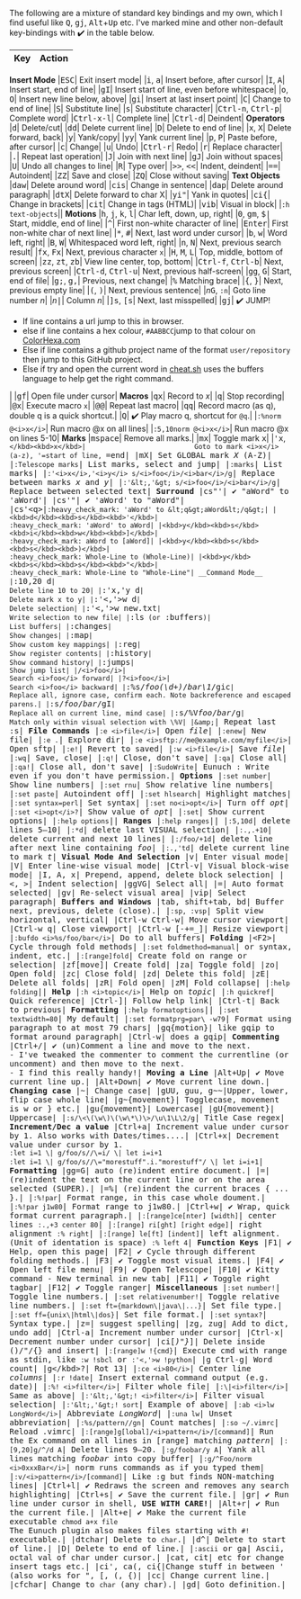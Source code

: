 The following are a mixture of standard key bindings and my own, which I find
useful like <kbd>Q</kbd>, <kbd>g</kbd><kbd>j</kbd>, <kbd>Alt</kbd>+<kbd>Up</kbd> etc. I've marked mine and other non-default
key-bindings with :heavy_check_mark: in the table below.

| Key     | Action  |
| ------: | :-------|
__Insert Mode__
|<kbd>ESC</kbd>|                                                               Exit insert mode|
|<kbd>i</kbd>, <kbd>a</kbd>|                                                   Insert before, after cursor|
|<kbd>I</kbd>, <kbd>A</kbd>|                                                   Insert start, end of line|
|<kbd>g</kbd><kbd>I</kbd>|                                                     Insert start of line, even before whitespace|
|<kbd>o</kbd>, <kbd>O</kbd>|                                                   Insert new line below, above|
|<kbd>g</kbd><kbd>i</kbd>|                                                     Insert at last insert point|
|<kbd>C</kbd>|                                                                 Change to end of line|
|<kbd>S</kbd>|                                                                 Substitute line|
|<kbd>s</kbd>|                                                                 Substitute character|
|<kbd>Ctrl-n</kbd>, <kbd>Ctrl-p</kbd>|                                         Complete word|
|<kbd>Ctrl-x-l</kbd>|                                                          Complete line|
|<kbd>Ctrl-d</kbd>|                                                            Deindent|
__Operators__
|<kbd>d</kbd>|                                                                 Delete/cut|
|<kbd>d</kbd><kbd>d</kbd>|                                                     Delete current line|
|<kbd>D</kbd>|                                                                 Delete to end of line|
|<kbd>x</kbd>, <kbd>X</kbd>|                                                   Delete forward, back|
|<kbd>y</kbd>|                                                                 Yank/copy|
|<kbd>y</kbd><kbd>y</kbd>|                                                     Yank current line|
|<kbd>p</kbd>, <kbd>P</kbd>|                                                   Paste before, after cursor|
|<kbd>c</kbd>|                                                                 Change|
|<kbd>u</kbd>|                                                                 Undo|
|<kbd>Ctrl-r</kbd>|                                                            Redo|
|<kbd>r</kbd>|                                                                 Replace character|
|<kbd>.</kbd>|                                                                 Repeat last operation|
|<kbd>J</kbd>|                                                                 Join with next line|
|<kbd>g</kbd><kbd>J</kbd>|                                                     Join without spaces|
|<kbd>U</kbd>|                                                                 Undo all changes to line|
|<kbd>R</kbd>|                                                                 Type over|
|<kbd>&gt;</kbd><kbd>&gt;</kbd>, <kbd>&lt;</kbd><kbd>&lt;</kbd>|               Indent, deindent|
|<kbd>==</kbd>|                                                                Autoindent|
|<kbd>Z</kbd><kbd>Z</kbd>|                                                     Save and close|
|<kbd>Z</kbd><kbd>Q</kbd>|                                                     Close without saving|
__Text Objects__
|<kbd>d</kbd><kbd>a</kbd><kbd>w</kbd>|                                         Delete around word|
|<kbd>c</kbd><kbd>i</kbd><kbd>s</kbd>|                                         Change in sentence|
|<kbd>d</kbd><kbd>a</kbd><kbd>p</kbd>|                                         Delete around paragraph|
|<kbd>d</kbd><kbd>t</kbd><kbd>X</kbd>|                                         Delete forward to char X|
|<kbd>y</kbd><kbd>i</kbd><kbd>"</kbd>|                                         Yank in quotes|
|<kbd>c</kbd><kbd>i</kbd><kbd>{</kbd>|                                         Change in brackets|
|<kbd>c</kbd><kbd></kbd><kbd>i</kbd><kbd>t</kbd>|                              Change in tags (HTML)|
|<kbd>v</kbd><kbd>i</kbd><kbd>b</kbd>|                                         Visual in block|
|`:h text-objects`||
__Motions__
|<kbd>h</kbd>, <kbd>j</kbd>, <kbd>k</kbd>, <kbd>l</kbd>|                       Char left, down, up, right|
|<kbd>0</kbd>, <kbd>g</kbd><kbd>m</kbd>, <kbd>$|</kbd>                         Start, middle, end of line|
|<kbd>^</kbd>|                                                                 First non-white character of line|
|<kbd>Enter</kbd>|                                                             First non-white char of next line|
|<kbd>*</kbd>, <kbd>#</kbd>|                                                   Next, last word under cursor|
|<kbd>b</kbd>, <kbd>w</kbd>|                                                   Word left, right|
|<kbd>B</kbd>, <kbd>W</kbd>|                                                   Whitespaced word left, right|
|<kbd>n</kbd>, <kbd>N</kbd>|                                                   Next, previous search result|
|<kbd>f</kbd><kbd>x</kbd>, <kbd>F</kbd><kbd>x</kbd>|                           Next, previous character `x`|
|<kbd>H</kbd>, <kbd>M</kbd>, <kbd>L</kbd>|                                     Top, middle, bottom of screen|
|<kbd>z</kbd><kbd>z</kbd>, <kbd>z</kbd><kbd>t</kbd>, <kbd>z</kbd><kbd>b</kbd>| View line center, top, bottom|
|<kbd>Ctrl-f</kbd>, <kbd>Ctrl-b</kbd>|                                         Next, previous screen|
|<kbd>Ctrl-d</kbd>, <kbd>Ctrl-u</kbd>|                                         Next, previous half-screen|
|<kbd>g</kbd><kbd>g</kbd>, <kbd>G</kbd>|                                       Start, end of file|
|<kbd>g</kbd><kbd>;</kbd>, <kbd>g</kbd><kbd>,</kbd>|                           Previous, next change|
|<kbd>%</kbd>                                                                  Matching brace|
|<kbd>{</kbd>, <kbd>}</kbd>|                                                   Next, previous empty line|
|<kbd>(</kbd>, <kbd>)</kbd>|                                                   Next, previous sentence|
|<i>n</i><kbd>G</kbd>, `:n`|                                                   Goto line number <i>n</i>|
|<i>n</i><kbd>\|</kbd>|                                                        Column <i>n</i>|
|<kbd>]</kbd><kbd>s</kbd>, <kbd>[</kbd><kbd>s</kbd>|                           Next, last misspelled|
|<kbd>g</kbd><kbd>j</kbd>|                                                     :heavy_check_mark: JUMP!  <ul> <li>If line contains a url jump to this in browser.  <li>else if line contains a hex colour, `#AABBCC`jump to that colour on [ColorHexa.com](https://www.colorhexa.com) <li>Else if line contains a github project name of the format `user/repository` then jump to this GitHub project.  <li>Else if try and open the current word in [cheat.sh](https://cheat.sh) uses the buffers language to help get the right command.  </ul>|
|<kbd>g</kbd><kbd>f</kbd>|                                                     Open file under cursor|
__Macros__
|<kbd>q</kbd><kbd>x</kbd>|                                                     Record to <i>x</i>|
|<kbd>q</kbd>|                                                                 Stop recording|
|<kbd>@</kbd><kbd>x</kbd>|                                                     Execute macro `x`|
|<kbd>@<kbd></kbd>@</kbd>|                                                     Repeat last macro|
|<kbd>q</kbd><kbd>q</kbd>|                                                     Record macro (as q), double q is a quick shortcut.|
|<kbd>Q</kbd>|                                                                 :heavy_check_mark: Play macro q, shortcut for `@q`.|
|`:%norm @<i>x</i>`|                                                           Run macro @x on all lines|
|`:5,10norm @<i>x</i>`|                                                        Run macro @x on lines 5-10|
__Marks__
|<kbd>m</kbd><kbd>space</kbd>|                                                 Remove all marks.|
|<kbd>m</kbd><kbd>x</kbd>|                                                     Toggle mark <kbd>x</kbd>|
|<kbd>'</kbd><kbd>x</kbd>, <kbd>`</kbd><kbd>x</kbd>|                           Goto to mark <i>x</i> (a-z), '=start of line, `=end|
|<kbd>m<kbd></kbd>X</kbd>|                                                     Set GLOBAL mark <i>X</i> (A-Z)|
|`:Telescope marks`|                                                           List marks, select and jump|
|`:marks`|                                                                     List marks|
|`:'<i>x</i>,'<i>y</i> s/<i>foo</i>/<i>bar</i>/g`|                             Replace between marks <i>x</i> and <i>y</i>|
|`:'&lt;,'&gt; s/<i>foo</i>/<i>bar</i>/g`|                                     Replace between selected text|
__Surround__
|<kbd>c</kbd><kbd>s</kbd><kbd>"</kbd><kbd>'</kbd>|                             :heavy_check_mark: "aWord" to 'aWord'|
|<kbd>c</kbd><kbd>s</kbd><kbd>'</kbd><kbd>"</kbd>|                             :heavy_check_mark: 'aWord' to "aWord"|
|<kbd>c</kbd><kbd>s</kbd><kbd>'</kbd><kbd>&lt;</kbd><kbd>q</kbd><kbd>&gt;</kbd>|`:heavy_check_mark: 'aWord' to &lt;q&gt;aWord&lt;/q&gt;|
|<kbd>d</kbd><kbd>s</kbd><kbd>'</kbd>|                                         :heavy_check_mark: 'aWord' to aWord|
|<kbd>y</kbd><kbd>s</kbd><kbd>i</kbd><kbd>w</kbd><kbd>]</kbd>|                 :heavy_check_mark: aWord to [aWord]|
|<kbd>y</kbd><kbd>s</kbd><kbd>s</kbd><kbd>)</kbd>|                             :heavy_check_mark: Whole-Line to (Whole-Line)|
|<kbd>y</kbd><kbd>s</kbd><kbd>s</kbd><kbd>"</kbd>|                             :heavy_check_mark: Whole-Line to "Whole-Line"|
__Command Mode__
|`:10,20 d`|                                                                   Delete line 10 to 20|
|`:'x,'y d`|                                                                   Delete mark x to y|
|`:'&lt;,'&gt;w d`|                                                            Delete selection|
|`:'&lt;,'&gt;w new.txt`|                                                      Write selection to new file|
|`:ls` (or` :buffers`)|                                                        List buffers|
|`:changes`|                                                                   Show changes|
|`:map`|                                                                       Show custom key mappings|
|`:reg`|                                                                       Show register contents|
|`:history`|                                                                   Show command history|
|`:jumps`|                                                                     Show jump list|
|/<i>foo</i>|                                                                  Search <i>foo</i> forward|
|?<i>foo</i>|                                                                  Search <i>foo</i> backward|
|`:%s/<i>foo\(\d\+\)</i>/<i>bar\1</i>/gic`|                                    Replace all, ignore case, confirm each. Note backreference and escaped parens.|
|`:s/<i>foo</i>/<i>bar</i>/gI`|                                                Replace all on current line, mind case|
|`:s/\%V<i>foo</i>/<i>bar</i>/g`|                                              Match only within visual selection with \%V|
|&amp;`|                                                                       Repeat last :s|
__File Commands__
|`:e <i>file</i>`|                                                             Open <i>file</i>|
|`:enew`|                                                                      New file|
|`:e .`|                                                                       Explore dir|
|`:e <i>sftp://me@example.com/myfile</i>`|                                     Open sftp|
|`:e!`|                                                                        Revert to saved|
|`:w <i>file</i>`|                                                             Save <i>file</i>|
|`:wq`|                                                                        Save, close|
|`:q!`|                                                                        Close, don't save|
|`:qa`|                                                                        Close all|
|`:qa!`|                                                                       Close all, don't save|
|`:SudoWrite`|                                                                 Eunuch : Write even if you don't have permission.|
__Options__
|`:set number`|                                                                Show line numbers|
|`:set rnu`|                                                                   Show relative line numbers|
|`:set paste`|                                                                 Autoindent off|
|`:set hlsearch`|                                                              Highlight matches|
|`:set syntax=perl`|                                                           Set syntax|
|`:set no<i>opt</i>`|                                                          Turn off <i>opt</i>|
|`:set <i>opt</i>?`|                                                           Show value of <i>opt</i>|
|`:set`|                                                                       Show current options|
|`:help options`||
__Ranges__
|`:help ranges`||
|`:5,10d`|                                                                     delete lines 5–10|
|`:*d`|                                                                        delete last VISUAL selection|
|`:.,.+10`|                                                                    delete current and next 10 lines|
|`:/foo/+1d`|                                                                  delete line after next line containing <i>foo</i>|
|`:.,'td`|                                                                     delete current line to mark <i>t</i>|
__Visual Mode And Selection__
|<kbd>v</kbd>|                                                                 Enter visual mode|
|<kbd>V</kbd>|                                                                 Enter line-wise visual mode|
|<kbd>Ctrl-v</kbd>|                                                            Visual block-wise mode|
|<kbd>I</kbd>, <kbd>A</kbd>, <kbd>x</kbd>|                                     Prepend, append, delete block selection|
|<kbd>&lt;</kbd>, <kbd>&gt;</kbd>|                                             Indent selection|
|<kbd>g</kbd><kbd>g</kbd><kbd>V</kbd><kbd>G</kbd>|                             Select all|
|<kbd>=</kbd>|                                                                 Auto format selected|
|<kbd>g</kbd><kbd>v</kbd>|                                                     Re-select visual area|
|<kbd>v</kbd><kbd>i</kbd><kbd>p</kbd>|                                         Select paragraph|
__Buffers and Windows__
|<kbd>tab</kbd>, <kbd>shift</kbd>+<kbd>tab</kbd>, <kbd>b</kbd><kbd>d</kbd>|    Buffer next, previous, delete (close).|
|`:sp, :vsp`|                                                                  Split view horizontal, vertical|
|<kbd>Ctrl-w</kbd> <kbd>Ctrl-w</kbd>|                                          Move cursor viewport|
|<kbd>Ctrl-w</kbd> <kbd>q</kbd>|                                               Close viewport|
|<kbd>Ctrl-w</kbd> <span class="font2">[</span>-+=_<span class="font2">]</span>|          Resize viewport|
|`:bufdo <i>%s/foo/bar</i>`|                                                   Do to all buffers|
__Folding__
|&lt;<kbd>F2</kbd>&gt;|                                                        Cycle through fold methods|
|`:set foldmethod=manual`|                                                     or syntax, indent, etc.|
|`:[range]fold`|                                                               Create fold on range or selection|
|<kbd>z</kbd><kbd>f</kbd>[move]|                                               Create fold|
|<kbd>z</kbd><kbd>a</kbd>|                                                     Toggle fold|
|<kbd>z</kbd><kbd>o</kbd>|                                                     Open fold|
|<kbd>z</kbd><kbd>c</kbd>|                                                     Close fold|
|<kbd>z</kbd><kbd>d</kbd>|                                                     Delete this fold|
|<kbd>z</kbd><kbd>E</kbd>|                                                     Delete all folds|
|<kbd>z</kbd><kbd>R</kbd>|                                                     Fold open|
|<kbd>z</kbd><kbd>M</kbd>|                                                     Fold collapse|
|`:help folding`||
__Help__
|`:h <i>topic</i>`|                                                            Help on <i>topic</i>|
|`:h quickref`|                                                                Quick reference|
|<kbd>Ctrl-</kbd>]|                                                            Follow help link|
|<kbd>Ctrl-t</kbd>|                                                            Back to previous|
__Formatting__
|`:help formatoptions`||
|`:set textwidth=80`|                                                          My default|
|`:set formatprg=par\ -w79`|                                                   Format using paragraph to at most 79 chars|
|<kbd>g</kbd><kbd>q</kbd>{motion}|                                             like gqip to format around paragraph|
|<kbd>Ctrl-w</kbd>|                                                            does a gqip|
__Commenting__
|<kbd>Ctrl</kbd>+<kbd>/</kbd>|                                                 :heavy_check_mark: (un)Comment a line and move to the next.<br/> - I've tweaked the commenter to comment the currentline (or uncomment) and then move to the next.  <br/> - I find this really handy!|
__Moving a Line__
|<kbd>Alt</kbd>+<kbd>Up</kbd>|                                                 :heavy_check_mark: Move current line up.|
|<kbd>Alt</kbd>+<kbd>Down</kbd>|                                               :heavy_check_mark: Move current line down.|
__Changing case__
<kbd>|~|</kbd>                                                                 Change case|
|<kbd>g</kbd><kbd>U</kbd><kbd>U</kbd>, <kbd>g</kbd><kbd>u</kbd><kbd>u</kbd>, <kbd>g</kbd><kbd>~</kbd><kbd>~</kbd>|Upper, lower, flip case whole line|
|<kbd>g</kbd><kbd>~</kbd><kbd>{movement}</kbd>|                                Togglecase, movement is <kbd>w</kbd> or <kbd>}</kbd> etc.|
|<kbd>g</kbd><kbd>u</kbd><kbd>{movement}</kbd>|                                Lowercase|
|<kbd>g</kbd><kbd>U</kbd><kbd>{movement}</kbd>|                                Uppercase|
|`:s/\<\(\w\)\(\w\*\)\>/\u\1\L\2/g`|                                           Title Case regex|
__Increment/Dec a value__
|<kbd>Ctrl</kbd>+<kbd>a</kbd>|                                                 Increment value under cursor by 1.  Also works with Dates/times....|
|<kbd>Ctrl</kbd>+<kbd>x</kbd>|                                                 Decrement value under cursor by 1.<br/>`:let i=1 \| g/foo/s//\=i/ \| let i=i+1`<br/>`:let i=1 \| g/foo/s//\="morestuff".i."morestuff"/ \| let i=i+1`|
__Formatting__
|<kbd>g</kbd><kbd>g</kbd><kbd>=</kbd><kbd>G</kbd>|                             auto (re)indent entire document.|
|<kbd>=</kbd>|                                                                 (re)indent the text on the current line or on the area selected (SUPER).|
|<kbd>=</kbd><kbd>%</kbd>|                                                     (re)indent the current braces { ... }.|
|`:%!par`|                                                                     Format range, in this case whole doument.|
|`:%!par j1w80`|                                                               Format range to j1w80.|
|<kbd>Ctrl</kbd>+<kbd>w</kbd>|                                                 :heavy_check_mark: Wrap, quick format current paragraph.|
|`:[range]ce[nter] [width]`|                                                   center lines `:.,+3 center 80`|
|`:[range] ri[ght] [right edge]`|                                              right alignment `:% right`|
|`:[range] le[ft] [indent]`|                                                   left alignment.(Unit of identation is space) `:% left 4`|
__Function Keys__
|<kbd>F1</kbd>|                                                                :heavy_check_mark: Help, open this page|
|<kbd>F2</kbd>|                                                                :heavy_check_mark: Cycle through different folding methods.|
|<kbd>F3</kbd>|                                                                :heavy_check_mark: Toggle most visual items.|
|<kbd>F4</kbd>|                                                                :heavy_check_mark: Open left file menu|
|<kbd>F9</kbd>|                                                                :heavy_check_mark: Open Telescope|
|<kbd>F10</kbd>|                                                               :heavy_check_mark: Kitty command - New terminal in new tab|
|<kbd>F11</kbd>|                                                               :heavy_check_mark: Toggle right tagbar|
|<kbd>F12</kbd>|                                                               :heavy_check_mark: Toggle ranger|
__Miscellaneous__
|`:set number!`|                                                               Toggle line numbers.|
|`:set relativenumber!`|                                                       Toggle relative line numbers.|
|`:set ft={markdown\|java\|...}`|                                              Set file type.|
|`:set ff={unix\|html\|dos}`|                                                  Set file format.|
|`:set syntax?`|                                                               Syntax type.|
|<kbd>z</kbd><kbd>=|</kbd>                                                     suggest spelling|
|<kbd>z</kbd><kbd>g</kbd>, <kbd>z</kbd><kbd>u</kbd><kbd>g</kbd>|               Add to dict, undo add|
|<kbd>Ctrl-a</kbd>|                                                            Increment number under cursor|
|<kbd>Ctrl-x</kbd>|                                                            Decrement number under cursor|
|<kbd>c</kbd><kbd>i</kbd><span class="font2">[</span><i>)"}</i><span class="font2">]</span>|         Delete inside ()/"/{} and insert|
|`:[range]w !{cmd}`|                                                           Execute cmd with range as stdin, like <code>:w !sbcl</code> or <code>:'&lt;,'&gt;w !python</code>|
|<kbd>g</kbd> <kbd>Ctrl-g</kbd>|                                               Word count|
|<kbd>g</kbd<kbd>>?|</kbd>                                                     Rot 13|
|`:ce <i>80</i>`|                                                              Center line <i>columns</i>|
|`:r !date`|                                                                   Insert external command output (e.g. date)|
|`:%! <i>filter</i>`|                                                          Filter whole file|
|`:\|<i>filter</i>`|                                                           Same as above|
|`:'&lt;,'&gt;! <i>filter</i>`|                                                Filter visual selection|
|`:'&lt;,'&gt;! sort`|                                                         Example of above|
|`:ab <i>lw LongWord</i>`|                                                     Abbreviate <i>LongWord</i>|
|`:una lw`|                                                                    Unset abbreviation|
|`:%s/pattern//gn`|                                                            Count matches|
|`:so ~/.vimrc`|                                                               Reload .vimrc|
|`:[range]g[lobal]/<i>pattern</i>/[command]`|                                  Run the Ex command on all lines in [range] matching <i>pattern</i>|
|`:[9,20]g/^/d A`|                                                             Delete lines 9–20.
|`:g/foobar/y A`|                                                              Yank all lines matching <i>foobar</i> into copy buffer|
|`:g/^Foo/norm <i>0xxxBar</i>`|                                                norm runs commands as if you typed them|
|`:v/<i>pattern</i>/[command]`|                                                Like :g but finds NON-matching lines|
|<kbd>Ctrl</kbd>+<kbd>l</kbd>|                                                 :heavy_check_mark: Redraws the screen and removes any search highlighting|
|<kbd>Ctrl</kbd>+<kbd>s</kbd>|                                                 :heavy_check_mark: Save the current file.|
|<kbd>g</kbd><kbd>r</kbd>|                                                     :heavy_check_mark: Run line under cursor in shell, **USE WITH CARE!**|
|<kbd>Alt</kbd>+<kbd>r</kbd>|                                                  :heavy_check_mark: Run the current file.|
|<kbd>Alt</kbd>+<kbd>e</kbd>|                                                  :heavy_check_mark: Make the current file executable `chmod a+x file`<br/>The Eunuch plugin also makes files starting with `#!` executable.|
|<kbd>d</kbd><kbd>t</kbd><kbd>char</kbd>|                                      Delete to `char`.|
|<kbd>d</kbd><kbd>^</kbd>|                                                     Delete to start of line.|
|<kbd>D</kbd>|                                                                 Delete to end of line.|
|`:ascii` or <kbd>g</kbd><kbd>a</kbd>|                                         Ascii, octal val of char under cursor.|
|<kbd>c</kbd><kbd>a</kbd><kbd>t</kbd>, <kbd>c</kbd><kbd>i</kbd><kbd>t</kbd>|   etc for change insert tags etc.|
|<kbd>c</kbd><kbd>i</kbd><kbd>'</kbd>, <kbd>c</kbd><kbd>a</kbd><kbd>(</kbd>, <kbd>c</kbd><kbd>i</kbd><kbd>{</kbd>|Change stuff in between ' (also works for ", [, (, {)|
|<kbd>c</kbd><kbd>c</kbd>|                                                     Change current line.|
|<kbd>c</kbd><kbd>f</kbd><kbd>char</kbd>|                                      Change to `char` (any char).|
|<kbd>g</kbd><kbd>d</kbd>|                                                     Goto definition.|


